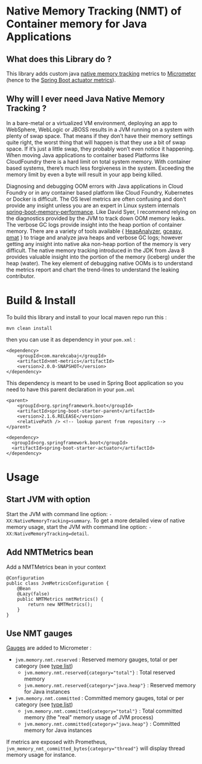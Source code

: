 ﻿# Native Memory Tracking (NMT) of Container memory for Java Applications

## What does this Library do ?
This library adds custom java [native memory tracking](https://docs.oracle.com/javase/8/docs/technotes/guides/troubleshoot/tooldescr007.html) metrics to [Micrometer](https://micrometer.io/) (hence to the [Spring Boot actuator metrics](https://docs.spring.io/spring-boot/docs/current/reference/html/production-ready-metrics.html)).  

## Why will I ever need Java Native Memory Tracking ?

In a bare-metal  or a virtualized VM environment, deploying an app to WebSphere, WebLogic or JBOSS results in a JVM running on a system with plenty of swap space. That means if they don’t have their memory settings quite right, the worst thing that will happen is that they use a bit of swap space. If it’s just a little swap, they probably won’t even notice it happening. When moving Java applications to container based Platforms like CloudFoundry there is a hard limit on total system memory. With container based systems, there’s much less forgiveness in the system. Exceeding the memory limit by even a byte will result in your app being killed.

Diagnosing and debugging OOM errors with Java applications in Cloud Foundry or in any container based platform like Cloud Foundry, Kubernetes or Docker is difficult. The OS level metrics are often confusing and don't provide any insight unless you are an expert in Linux system internals [spring-boot-memory-performance](https://spring.io/blog/2015/12/10/spring-boot-memory-performance). Like David Syer, I recommend relying on the diagnostics provided by the JVM to track down OOM memory leaks. The verbose GC logs provide insight into the heap portion of container memory. There are a variety of tools available { [HeapAnalyzer](http://www.eclipse.org/mat/), [gceasy](http://gceasy.io/), [pmat](http://ibm.co/1pUjktc) } to triage and analyze java heaps and verbose GC logs; however getting any insight into native aka non-heap portion of the memory is very difficult.  The native memory tracking introduced in the JDK from Java 8 provides valuable insight into the portion of the memory (iceberg) under the heap (water).  The key element of debugging native OOMs is to understand the metrics report and chart the trend-lines to understand the leaking contributor.

# Build & Install

To build this library and install to your local maven repo run this :

```
mvn clean install
```

then you can use it as dependency in your `pom.xml` :

```
<dependency>
    <groupId>com.marekcabaj</groupId>
    <artifactId>nmt-metrics</artifactId>
    <version>2.0.0-SNAPSHOT</version>
</dependency>
```

This dependency is meant to be used in Spring Boot application so you need to have this parent declaration in your `pom.xml`

```
<parent>
    <groupId>org.springframework.boot</groupId>
    <artifactId>spring-boot-starter-parent</artifactId>
    <version>2.1.6.RELEASE</version>
    <relativePath /> <!-- lookup parent from repository -->
</parent>

<dependency>
  <groupId>org.springframework.boot</groupId>
  <artifactId>spring-boot-starter-actuator</artifactId>
</dependency>

```

# Usage

## Start JVM with option

Start the JVM with command line option: `-XX:NativeMemoryTracking=summary`. To get a more detailed view of native memory usage, start the JVM with command line option: `-XX:NativeMemoryTracking=detail`.

## Add NMTMetrics bean

Add a NMTMetrics bean in your context

```
@Configuration
public class JvmMetricsConfiguration {
    @Bean
    @Lazy(false)
    public NMTMetrics nmtMetrics() {
        return new NMTMetrics();
    }
}
```

## Use NMT gauges

[Gauges](https://micrometer.io/docs/concepts#_gauges) are added to Micrometer :


* `jvm.memory.nmt.reserved` : Reserved memory gauges, total or per category (see [type list](src/main/java/com/marekcabaj/nmt/bean/NativeMemoryTrackingType.java))
    * `jvm.memory.nmt.reserved{category="total"}` : Total reserved memory
    * `jvm.memory.nmt.reserved{category="java.heap"}` : Reserved memory for Java instances
* `jvm.memory.nmt.committed` : Committed memory gauges, total or per category (see [type list](src/main/java/com/marekcabaj/nmt/bean/NativeMemoryTrackingType.java))
    * `jvm.memory.nmt.committed{category="total"}` : Total committed memory (the "real" memory usage of JVM process)
    * `jvm.memory.nmt.committed{category="java.heap"}` : Committed memory for Java instances

If metrics are exposed with Prometheus, `jvm_memory_nmt_committed_bytes{category="thread"}` will display thread memory usage for instance.

